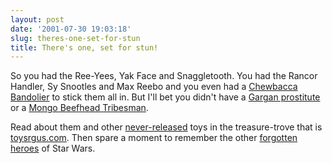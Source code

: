 ```yaml
---
layout: post
date: '2001-07-30 19:03:18'
slug: theres-one-set-for-stun
title: There's one, set for stun!
---
```


So you had the Ree-Yees, Yak Face and Snaggletooth. You had the Rancor Handler, Sy Snootles and Max Reebo and you even had a [Chewbacca Bandolier](http://www.toysrgus.com/images-toys/figuretoys/bandolier.html) to stick them all in. But I'll bet you didn't have a [Gargan prostitute](http://www.toysrgus.com/images-art/gargan-wax.html) or a [Mongo Beefhead Tribesman](http://www.toysrgus.com/images-speci/85LineExt/85LineExt07Mongo.html). 

Read about them and other [never-released](http://www.toysrgus.com/images-unproduced.html) toys in the treasure-trove that is [toysrgus.com](http://www.toysrgus.com/collectors.html). Then spare a moment to remember the other [forgotten heroes](http://www.x-entertainment.com/messages/513.html) of Star Wars.